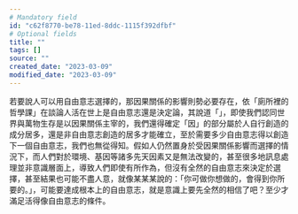 ```yaml
---
# Mandatory field
id: "c62f8770-be78-11ed-8ddc-1115f392dfbf"
# Optional fields
title: ""
tags: []
source: ""
created_date: "2023-03-09"
modified_date: "2023-03-09"
---
```

若要說人可以用自由意志選擇的，那因果關係的影響則勢必要存在，依「廁所裡的哲學課」在談論人活在世上是自由意志還是決定論，其說道「」，即使我們認同世界與萬物生存是以因果關係主宰的，我們還得確定「因」的部分屬於人自行創造的成分居多，還是非自由意志創造的居多才能確立，至於需要多少自由意志得以創造下一個自由意志，我們也無從得知。假如人仍然置身於受因果關係影響而選擇的情況下，而人們對於環境、基因等諸多先天因素又是無法改變的，甚至很多地訊息處理並非意識層面上，導致人們即使有所作為，但沒有全然的自由意志來決定於選擇，甚至結果也可能不盡人意，就像某某某說的：「你可做你想做的，會得到你所要的。」，可能要達成根本上的自由意志，就是意識上要先全然的相信了吧？至少才滿足活得像自由意志的條件。